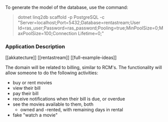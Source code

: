 
To generate the model of the database, use the command:

> dotnet linq2db scaffold -p PostgreSQL -c "Server=localhost;Port=5432;Database=rentastream;User Id=ras_user;Password=ras_password;Pooling=true;MinPoolSize=0;MaxPoolSize=100;Connection Lifetime=0;"
 
### Application Description

[[akkatecture]]
[[rentastream]]
[[full-example-ideas]]

The domain will be related to billing, similar to RCM's. The functionality will allow someone to do the following activities:
- buy or rent movies
- view their bill
- pay their bill
- receive notifications when their bill is due, or overdue
- see the movies available to them, both
    - owned and
      -rented, with remaining days in rental
- fake "watch a movie"
